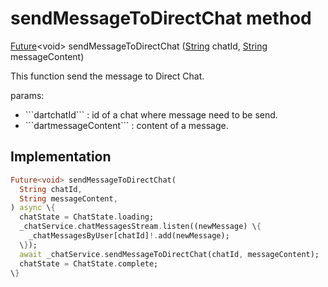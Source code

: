 


# sendMessageToDirectChat method








[Future](https://api.flutter.dev/flutter/dart-async/Future-class.html)&lt;void> sendMessageToDirectChat
([String](https://api.flutter.dev/flutter/dart-core/String-class.html) chatId, [String](https://api.flutter.dev/flutter/dart-core/String-class.html) messageContent)





<p>This function send the message to Direct Chat.</p>
<p>params:</p>
<ul>
<li>```dartchatId``` : id of a chat where message need to be send.</li>
<li>```dartmessageContent``` : content of a message.</li>
</ul>



## Implementation

```dart
Future<void> sendMessageToDirectChat(
  String chatId,
  String messageContent,
) async \{
  chatState = ChatState.loading;
  _chatService.chatMessagesStream.listen((newMessage) \{
    _chatMessagesByUser[chatId]!.add(newMessage);
  \});
  await _chatService.sendMessageToDirectChat(chatId, messageContent);
  chatState = ChatState.complete;
\}
```







